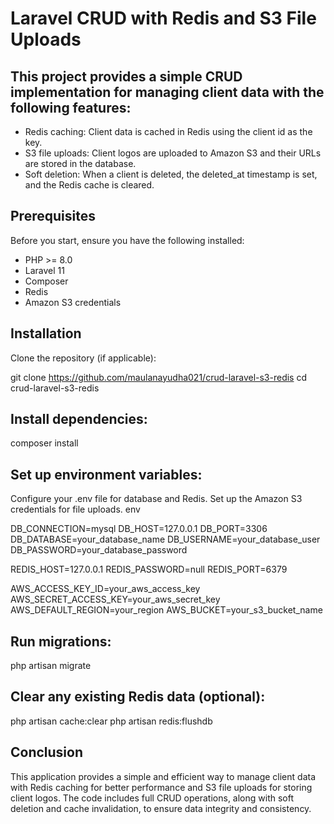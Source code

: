 # Laravel CRUD with Redis and S3 File Uploads
## This project provides a simple CRUD implementation for managing client data with the following features:
 
- Redis caching: Client data is cached in Redis using the client id as the key.
- S3 file uploads: Client logos are uploaded to Amazon S3 and their URLs are stored in the database.
- Soft deletion: When a client is deleted, the deleted_at timestamp is set, and the Redis cache is cleared.

## Prerequisites
Before you start, ensure you have the following installed:
 
- PHP >= 8.0
- Laravel 11
- Composer
- Redis
- Amazon S3 credentials

## Installation
Clone the repository (if applicable):
 
git clone https://github.com/maulanayudha021/crud-laravel-s3-redis
cd crud-laravel-s3-redis

## Install dependencies:
composer install

## Set up environment variables: 
Configure your .env file for database and Redis.
Set up the Amazon S3 credentials for file uploads.
env

DB_CONNECTION=mysql
DB_HOST=127.0.0.1
DB_PORT=3306
DB_DATABASE=your_database_name
DB_USERNAME=your_database_user
DB_PASSWORD=your_database_password
 
REDIS_HOST=127.0.0.1
REDIS_PASSWORD=null
REDIS_PORT=6379
 
AWS_ACCESS_KEY_ID=your_aws_access_key
AWS_SECRET_ACCESS_KEY=your_aws_secret_key
AWS_DEFAULT_REGION=your_region
AWS_BUCKET=your_s3_bucket_name

## Run migrations:
php artisan migrate

## Clear any existing Redis data (optional):
php artisan cache:clear
php artisan redis:flushdb

## Conclusion
This application provides a simple and efficient way to manage client data with Redis caching for better performance and S3 file uploads for storing client logos. The code includes full CRUD operations, along with soft deletion and cache invalidation, to ensure data integrity and consistency.
